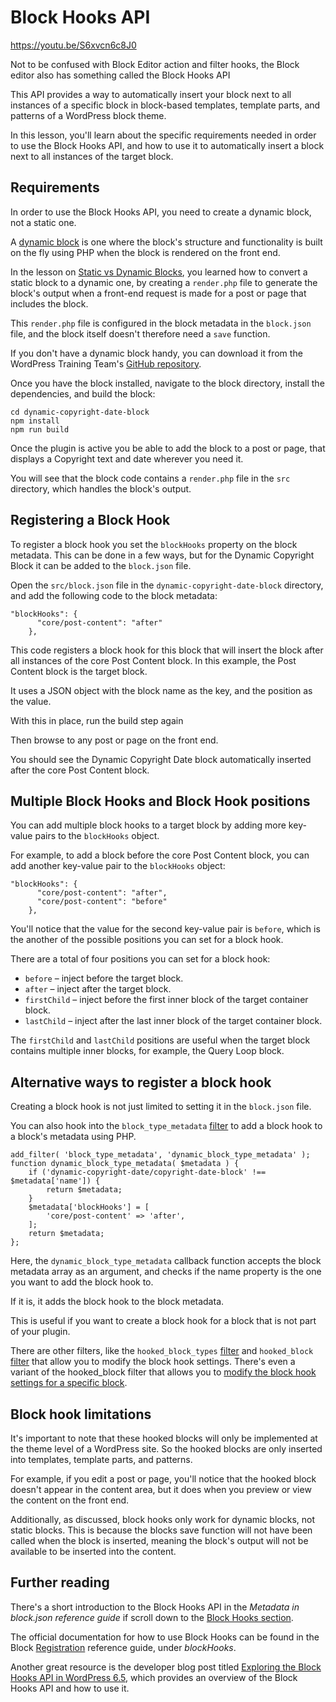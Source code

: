 # Block Hooks API

https://youtu.be/S6xvcn6c8J0

Not to be confused with Block Editor action and filter hooks, the Block editor also has something called the Block Hooks API

This API provides a way to automatically insert your block next to all instances of a specific block in block-based templates, template parts, and patterns of a WordPress block theme.

In this lesson, you'll learn about the specific requirements needed in order to use the Block Hooks API, and how to use it to automatically insert a block next to all instances of the target block.

## Requirements

In order to use the Block Hooks API, you need to create a dynamic block, not a static one.

A [dynamic block](https://developer.wordpress.org/block-editor/how-to-guides/block-tutorial/creating-dynamic-blocks/) is one where the block's structure and functionality is built on the fly using PHP when the block is rendered on the front end.

In the lesson on [Static vs Dynamic Blocks](https://learn.wordpress.org/lesson/static-vs-dynamic-blocks/), you learned how to convert a static block to a dynamic one, by creating a `render.php` file to generate the block's output when a front-end request is made for a post or page that includes the block.

This `render.php` file is configured in the block metadata in the `block.json` file, and the block itself doesn't therefore need a `save` function.

If you don't have a dynamic block handy, you can download it from the WordPress Training Team's [GitHub repository](https://github.com/wptrainingteam/plugin-developer/blob/trunk/dynamic-copyright-date-block.1.0.0.zip).

Once you have the block installed, navigate to the block directory, install the dependencies, and build the block:

```
cd dynamic-copyright-date-block
npm install
npm run build
```

Once the plugin is active you be able to add the block to a post or page, that displays a Copyright text and date wherever you need it.

You will see that the block code contains a `render.php` file in the `src` directory, which handles the block's output.

## Registering a Block Hook

To register a block hook you set the `blockHooks` property on the block metadata. This can be done in a few ways, but for the Dynamic Copyright Block it can be added to the `block.json` file.

Open the `src/block.json` file in the `dynamic-copyright-date-block` directory, and add the following code to the block metadata:

```
"blockHooks": {
      "core/post-content": "after"
    },
```

This code registers a block hook for this block that will insert the block after all instances of the core Post Content block. In this example, the Post Content block is the target block.

It uses a JSON object with the block name as the key, and the position as the value.

With this in place, run the build step again

Then browse to any post or page on the front end.

You should see the Dynamic Copyright Date block automatically inserted after the core Post Content block.

## Multiple Block Hooks and Block Hook positions

You can add multiple block hooks to a target block by adding more key-value pairs to the `blockHooks` object.

For example, to add a block before the core Post Content block, you can add another key-value pair to the `blockHooks` object:

```
"blockHooks": {
      "core/post-content": "after",
      "core/post-content": "before"
    },
```

You'll notice that the value for the second key-value pair is `before`, which is the another of the possible positions you can set for a block hook.

There are a total of four positions you can set for a block hook:

- `before` – inject before the target block.
- `after` – inject after the target block.
- `firstChild` – inject before the first inner block of the target container block.
- `lastChild` – inject after the last inner block of the target container block.


The `firstChild` and `lastChild` positions are useful when the target block contains multiple inner blocks, for example, the Query Loop block.

## Alternative ways to register a block hook

Creating a block hook is not just limited to setting it in the `block.json` file.

You can also hook into the `block_type_metadata` [filter](https://developer.wordpress.org/block-editor/reference-guides/filters/block-filters/#block_type_metadata) to add a block hook to a block's metadata using PHP.

```
add_filter( 'block_type_metadata', 'dynamic_block_type_metadata' );
function dynamic_block_type_metadata( $metadata ) {
	if ('dynamic-copyright-date/copyright-date-block' !== $metadata['name']) {
		return $metadata;
	}
	$metadata['blockHooks'] = [
		'core/post-content' => 'after',
	];
	return $metadata;
};
```

Here, the `dynamic_block_type_metadata` callback function accepts the block metadata array as an argument, and checks if the name property is the one you want to add the block hook to.

If it is, it adds the block hook to the block metadata.

This is useful if you want to create a block hook for a block that is not part of your plugin.

There are other filters, like the `hooked_block_types` [filter](https://developer.wordpress.org/reference/hooks/hooked_block_types/) and `hooked_block` [filter](https://developer.wordpress.org/reference/hooks/hooked_block/) that allow you to modify the block hook settings. There's even a variant of the hooked_block filter that allows you to [modify the block hook settings for a specific block](https://developer.wordpress.org/reference/hooks/hooked_block_hooked_block_type/).

## Block hook limitations

It's important to note that these hooked blocks will only be implemented at the theme level of a WordPress site. So the hooked blocks are only inserted into templates, template parts, and patterns.

For example, if you edit a post or page, you'll notice that the hooked block doesn't appear in the content area, but it does when you preview or view the content on the front end.

Additionally, as discussed, block hooks only work for dynamic blocks, not static blocks. This is because the blocks save function will not have been called when the block is inserted, meaning the block's output will not be available to be inserted into the content.

## Further reading

There's a short introduction to the Block Hooks API in the *Metadata in block.json reference guide* if scroll down to the [Block Hooks section](https://developer.wordpress.org/block-editor/reference-guides/block-api/block-metadata/#block-hooks).

The official documentation for how to use Block Hooks can be found in the Block [Registration](https://developer.wordpress.org/block-editor/reference-guides/block-api/block-registration/) reference guide, under *blockHooks*.

Another great resource is the developer blog post titled [Exploring the Block Hooks API in WordPress 6.5](https://developer.wordpress.org/news/2024/03/25/exploring-the-block-hooks-api-in-wordpress-6-5/), which provides an overview of the Block Hooks API and how to use it.

